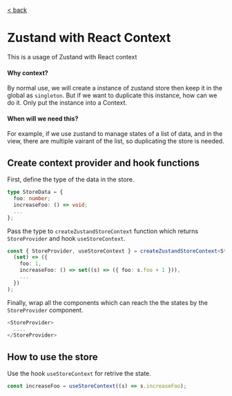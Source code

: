 [< back](../../README.md)

# Zustand with React Context

This is a usage of Zustand with React context

#### Why context?
By normal use, we will create a instance of zustand store then keep it in the global as `singleton`. But if we want to duplicate this instance, how can we do it. Only put the instance into a Context.
#### When will we need this?
For example, if we use zustand to manage states of a list of data, and in the view, there are multiple vairant of the list, so duplicating the store is needed.

## Create context provider and hook functions
First, define the type of the data in the store.
``` typescript
type StoreData = {
  foo: number;
  increaseFoo: () => void;
  ...
};
```
Pass the type to `createZustandStoreContext` function which returns `StoreProvider` and hook `useStoreContext`.
``` typescript
const { StoreProvider, useStoreContext } = createZustandStoreContext<StoreData>(
  (set) => ({
    foo: 1,
    increaseFoo: () => set((s) => ({ foo: s.foo + 1 })),
    ...
  })
);
```
Finally, wrap all the components which can reach the the states by the `StoreProvider` component.
``` typescript
<StoreProvider>
  ....
</StoreProvider>
```

## How to use the store
Use the hook `useStoreContext` for retrive the state.
``` typescript
const increaseFoo = useStoreContext((s) => s.increaseFoo);
```